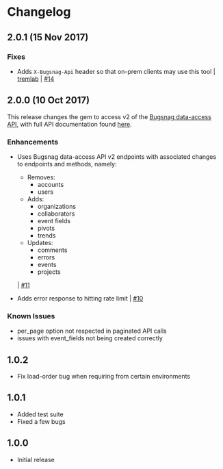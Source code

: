 Changelog
=========

## 2.0.1 (15 Nov 2017)

### Fixes

* Adds `X-Bugsnag-Api` header so that on-prem clients may use this tool
    | [tremlab](https://github.com/tremlab)
    | [#14](https://github.com/bugsnag/bugsnag-api-ruby/pull/14)

## 2.0.0 (10 Oct 2017)

This release changes the gem to access v2 of the [Bugsnag data-access API](https://docs.bugsnag.com/api/data-access/), with full API documentation found [here](http://docs.bugsnagapiv2.apiary.io/).

### Enhancements

* Uses Bugsnag data-access API v2 endpoints with associated changes to endpoints and methods, namely:
    - Removes:
        * accounts
        * users
    - Adds:
        * organizations
        * collaborators
        * event fields
        * pivots
        * trends
    - Updates:
        * comments
        * errors
        * events
        * projects

  | [#11](https://github.com/bugsnag/bugsnag-api-ruby/pull/11)

* Adds error response to hitting rate limit
  | [#10](https://github.com/bugsnag/bugsnag-api-ruby/pull/10)

### Known Issues

* per_page option not respected in paginated API calls
* issues with event_fields not being created correctly

1.0.2
-----
-   Fix load-order bug when requiring from certain environments

1.0.1
-----
-   Added test suite
-   Fixed a few bugs

1.0.0
-----
-   Initial release
